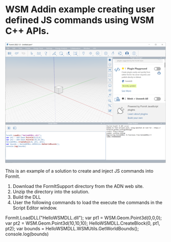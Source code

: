WSM Addin example creating user defined JS commands using WSM C++ APIs.
========================

![Main Preview](preview.png)

This is an example of a solution to create and inject JS commands into FormIt.

1) Download the FormItSupport directory from the ADN web site.
2) Unzip the directory into the solution.
3) Build the DLL
4) User the following commands to load the execute the commands in the Script Editor window.

FormIt.LoadDLL("HelloWSMDLL.dll");
var pt1 = WSM.Geom.Point3d(0,0,0);
var pt2 = WSM.Geom.Point3d(10,10,10);
HelloWSMDLL.CreateBlock(0, pt1, pt2);
var bounds = HelloWSMDLL.WSMUtils.GetWorldBounds();
console.log(bounds)

